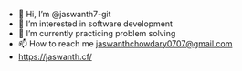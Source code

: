 - 👋 Hi, I’m @jaswanth7-git
- 👀 I’m interested in software development
- 🌱 I’m currently practicing problem solving
- 📫 How to reach me jaswanthchowdary0707@gmail.com
- https://jaswanth.cf/
<!---
jaswanth7-git/jaswanth7-git is a ✨ special ✨ repository because its `README.md` (this file) appears on your GitHub profile.
You can click the Preview link to take a look at your changes.
--->
